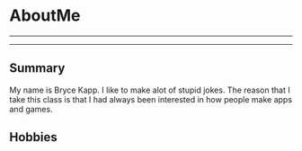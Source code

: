 # AboutMe
---
---
## Summary
My name is Bryce Kapp. I like to make alot of stupid jokes. The reason that I take this class is that I had always been interested in how people make apps and games.

Hobbies
-
